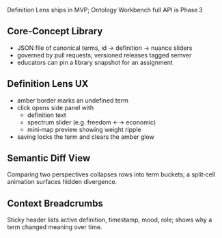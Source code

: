 Definition Lens ships in MVP; Ontology Workbench full API is Phase 3
## Core‑Concept Library
- JSON file of canonical terms, id → definition → nuance sliders  
- governed by pull requests; versioned releases tagged semver  
- educators can pin a library snapshot for an assignment

## Definition Lens UX
- amber border marks an undefined term  
- click opens side panel with  
  - definition text  
  - spectrum slider (e.g. freedom ←→ economic)  
  - mini‑map preview showing weight ripple  
- saving locks the term and clears the amber glow

## Semantic Diff View
Comparing two perspectives collapses rows into term buckets; a split‑cell animation surfaces hidden divergence.

## Context Breadcrumbs
Sticky header lists active definition, timestamp, mood, role; shows why a term changed meaning over time.
